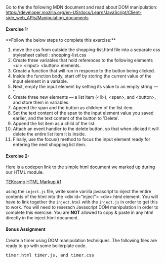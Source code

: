 Go to the the following MDN document and read about DOM manipulation:
https://developer.mozilla.org/en-US/docs/Learn/JavaScript/Client-side_web_APIs/Manipulating_documents

<h4>Exercise 1:</h4>
**Follow the below steps to complete this exercise:**

1. move the css from outside the shopping-list.html file into a separate css stylesheet called : shopping-list.css
2. Create three variables that hold references to the following elements &lt;ul&gt; &lt;input&gt; &lt;button&gt; elements.
3. Create a function that will run in response to the button being clicked.
4. Inside the function body, start off by storing the current value of the input element in a variable.
5. Next, empty the input element by setting its value to an empty string — ''.
6. Create three new elements — a list item (&lt;li&gt;), &lt;span&gt;, and &lt;button&gt;, and store them in variables.
7. Append the span and the button as children of the list item.
8. Set the text content of the span to the input element value you saved earlier, and the text content of the button to 'Delete'.
9. Append the list item as a child of the list.
10. Attach an event handler to the delete button, so that when clicked it will delete the entire list item it is inside.
11. Finally, use the focus() method to focus the input element ready for entering the next shopping list item.

<h4>Exercise 2:</h4>
Here is a codepen link to the simple html document we marked up during our HTML module.

<a href="https://codepen.io/ayunas-the-scripter/pen/WNQgpqB" target="_blank">TEKcamp HTML Markup #1</a>

using the <code>inject.js</code> file, write some vanilla javascript to inject the entire contents of the html into the &lt;div id="inject"&gt; &lt;div&gt; html element.  You will have to link together the <code>inject.html</code> with the <code>inject.js</code> in order to get this to work.  You will need to reserach Javascript DOM manipulation in order to complete this exercise.  You are <strong>NOT</strong> allowed to copy & paste in any html directly in the inject.html document.






**<h4>Bonus Assignment</h4>**

Create a timer using DOM manipulation techniques. The following files are ready to go with some boilerplate code.
<pre>timer.html timer.js, and timer.css</pre> 


